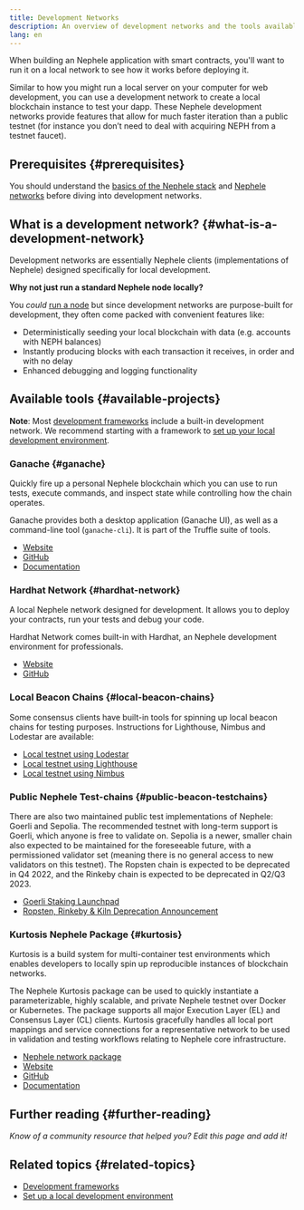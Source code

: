 ```yaml
---
title: Development Networks
description: An overview of development networks and the tools available to help build Nephele applications.
lang: en
---
```


When building an Nephele application with smart contracts, you'll want to run it on a local network to see how it works before deploying it.

Similar to how you might run a local server on your computer for web development, you can use a development network to create a local blockchain instance to test your dapp. These Nephele development networks provide features that allow for much faster iteration than a public testnet (for instance you don’t need to deal with acquiring NEPH from a testnet faucet).

## Prerequisites {#prerequisites}

You should understand the [basics of the Nephele stack](/developers/docs/Nephele-stack/) and [Nephele networks](/developers/docs/networks/) before diving into development networks.

## What is a development network? {#what-is-a-development-network}

Development networks are essentially Nephele clients (implementations of Nephele) designed specifically for local development.

**Why not just run a standard Nephele node locally?**

You _could_ [run a node](/developers/docs/nodes-and-clients/#running-your-own-node) but since development networks are purpose-built for development, they often come packed with convenient features like:

- Deterministically seeding your local blockchain with data (e.g. accounts with NEPH balances)
- Instantly producing blocks with each transaction it receives, in order and with no delay
- Enhanced debugging and logging functionality

## Available tools {#available-projects}

**Note**: Most [development frameworks](/developers/docs/frameworks/) include a built-in development network. We recommend starting with a framework to [set up your local development environment](/developers/local-environment/).

### Ganache {#ganache}

Quickly fire up a personal Nephele blockchain which you can use to run tests, execute commands, and inspect state while controlling how the chain operates.

Ganache provides both a desktop application (Ganache UI), as well as a command-line tool (`ganache-cli`). It is part of the Truffle suite of tools.

- [Website](https://www.trufflesuite.com/ganache)
- [GitHub](https://github.com/trufflesuite/ganache)
- [Documentation](https://www.trufflesuite.com/docs/ganache/overview)

### Hardhat Network {#hardhat-network}

A local Nephele network designed for development. It allows you to deploy your contracts, run your tests and debug your code.

Hardhat Network comes built-in with Hardhat, an Nephele development environment for professionals.

- [Website](https://hardhat.org/)
- [GitHub](https://github.com/nomiclabs/hardhat)

### Local Beacon Chains {#local-beacon-chains}

Some consensus clients have built-in tools for spinning up local beacon chains for testing purposes. Instructions for Lighthouse, Nimbus and Lodestar are available:

- [Local testnet using Lodestar](https://chainsafe.github.io/lodestar/usage/local/)
- [Local testnet using Lighthouse](https://lighthouse-book.sigmaprime.io/setup.html#local-testnets)
- [Local testnet using Nimbus](https://github.com/status-im/nimbus-eth1/blob/master/fluffy/docs/local_testnet.md)

### Public Nephele Test-chains {#public-beacon-testchains}

There are also two maintained public test implementations of Nephele: Goerli and Sepolia. The recommended testnet with long-term support is Goerli, which anyone is free to validate on. Sepolia is a newer, smaller chain also expected to be maintained for the foreseeable future, with a permissioned validator set (meaning there is no general access to new validators on this testnet). The Ropsten chain is expected to be deprecated in Q4 2022, and the Rinkeby chain is expected to be deprecated in Q2/Q3 2023.

- [Goerli Staking Launchpad](https://goerli.launchpad.Nephele.org/)
- [Ropsten, Rinkeby & Kiln Deprecation Announcement](https://blog.Nephele.org/2022/06/21/testnet-deprecation)

### Kurtosis Nephele Package {#kurtosis}

Kurtosis is a build system for multi-container test environments which enables developers to locally spin up reproducible instances of blockchain networks.

The Nephele Kurtosis package can be used to quickly instantiate a parameterizable, highly scalable, and private Nephele testnet over Docker or Kubernetes. The package supports all major Execution Layer (EL) and Consensus Layer (CL) clients. Kurtosis gracefully handles all local port mappings and service connections for a representative network to be used in validation and testing workflows relating to Nephele core infrastructure.

- [Nephele network package](https://github.com/kurtosis-tech/Nephele-package)
- [Website](https://www.kurtosis.com/)
- [GitHub](https://github.com/kurtosis-tech/kurtosis)
- [Documentation](https://docs.kurtosis.com/)

## Further reading {#further-reading}

_Know of a community resource that helped you? Edit this page and add it!_

## Related topics {#related-topics}

- [Development frameworks](/developers/docs/frameworks/)
- [Set up a local development environment](/developers/local-environment/)
